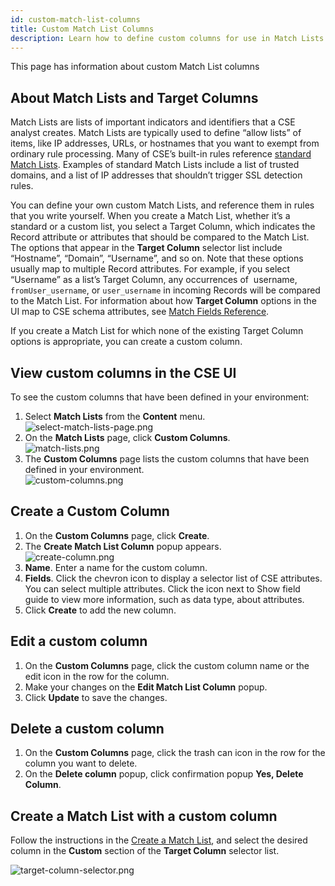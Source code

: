 ```yaml
---
id: custom-match-list-columns
title: Custom Match List Columns
description: Learn how to define custom columns for use in Match Lists.
---
```



This page has information about custom Match List columns 

## About Match Lists and Target Columns

Match Lists are lists of important indicators and identifiers that a CSE analyst creates. Match Lists are typically used to define “allow lists” of items, like IP addresses, URLs, or hostnames that you want to exempt from ordinary rule processing. Many of CSE’s built-in rules reference [standard Match Lists](standard-match-lists.md). Examples of standard Match Lists include a list of trusted domains, and a list of IP addresses that shouldn’t trigger SSL detection rules.  

You can define your own custom Match Lists, and reference them in rules that you write yourself. When you create a Match List, whether it’s a standard or a custom list, you select a Target Column, which indicates the Record attribute or attributes that should be compared to the Match List. The options that appear in the **Target Column** selector list include “Hostname”, “Domain”, “Username”, and so on. Note that these options usually map to multiple Record attributes. For example, if you select “Username” as a list’s Target Column, any occurrences of  username, `fromUser_username`, or `user_username` in incoming Records will be compared to the Match List. For information about how **Target Column** options in the UI map to CSE schema attributes, see [Match Fields Reference](match-fields-reference.md).

If you create a Match List for which none of the existing Target Column options is appropriate, you can create a custom column. 

## View custom columns in the CSE UI

To see the custom columns that have been defined in your environment:

1. Select **Match Lists** from the **Content** menu. <br/>  ![select-match-lists-page.png](/img/cse/select-match-lists-page.png)
1. On the **Match Lists** page, click **Custom Columns**. <br/>  ![match-lists.png](/img/cse/match-lists.png)
1. The **Custom Columns** page lists the custom columns that have been defined in your environment. <br/>  ![custom-columns.png](/img/cse/custom-columns.png)

## Create a Custom Column

1. On the **Custom Columns** page, click **Create**.
1. The **Create Match List Column** popup appears. <br/>  ![create-column.png](/img/cse/create-column.png)
1. **Name**. Enter a name for the custom column.
1. **Fields**. Click the chevron icon to display a selector list of CSE attributes. You can select multiple attributes. Click the icon next to Show field guide to view more information, such as data type, about attributes. 
1. Click **Create** to add the new column.

## Edit a custom column

1. On the **Custom Columns** page, click the custom column name or the edit icon in the row for the column.
1. Make your changes on the **Edit Match List Column** popup.
1. Click **Update** to save the changes.

## Delete a custom column

1. On the **Custom Columns** page, click the trash can icon in the row for the column you want to delete.
1. On the **Delete column** popup, click confirmation popup **Yes, Delete Column**.

## Create a Match List with a custom column

Follow the instructions in the [Create a Match List](create-match-list.md), and select the desired column in the **Custom** section of the **Target Column** selector list.

![target-column-selector.png](/img/cse/target-column-selector.png)
